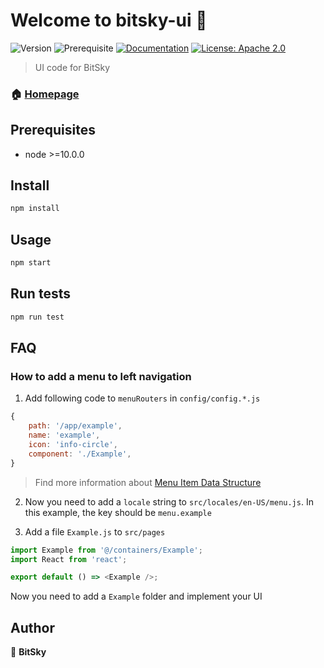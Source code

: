 # Welcome to bitsky-ui 👋

![Version](https://img.shields.io/badge/version-0.1.0-blue.svg?cacheSeconds=2592000) ![Prerequisite](https://img.shields.io/badge/node-%3E%3D10.0.0-blue.svg) [![Documentation](https://img.shields.io/badge/documentation-yes-brightgreen.svg)](https://docs.bitsky.ai) [![License: Apache 2.0](https://img.shields.io/badge/license-Apache%202-yellow)](#)

> UI code for BitSky

### 🏠 [Homepage](https://bitsky.ai)

## Prerequisites

- node >=10.0.0

## Install

```sh
npm install
```

## Usage

```sh
npm start
```

## Run tests

```sh
npm run test
```

## FAQ

### How to add a menu to left navigation

1. Add following code to `menuRouters` in `config/config.*.js`

```js
{
    path: '/app/example',
    name: 'example',
    icon: 'info-circle',
    component: './Example',
}
```

> Find more information about [Menu Item Data Structure](https://prolayout.ant.design/#menudataitem)

2. Now you need to add a `locale` string to `src/locales/en-US/menu.js`. In this example, the key should be `menu.example`

3. Add a file `Example.js` to `src/pages`

```js
import Example from '@/containers/Example';
import React from 'react';

export default () => <Example />;
```

Now you need to add a `Example` folder and implement your UI

## Author

👤 **BitSky**
